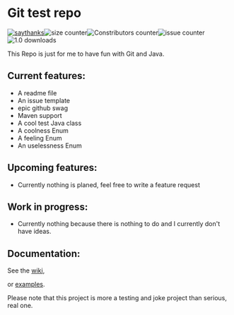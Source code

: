 # Git test repo

[![saythanks](https://img.shields.io/badge/Say%20Thanks-!-1EAEDB.svg)](https://saythanks.io/to/Emilius123)![size counter](https://img.shields.io/github/repo-size/Emilius123/Git-test-repo)![Constributors counter](https://img.shields.io/github/contributors/Emilius123/Git-test-repo)![issue counter](https://img.shields.io/github/issues-raw/Emilius123/Git-Test-Repo)![1.0 downloads](https://img.shields.io/github/downloads/Emilius123/Git-test-repo/1.0/total)

This Repo is just for me to have fun with Git and Java.

## Current features:

* A readme file
* An issue template
* epic github swag
* Maven support
* A cool test Java class
* A coolness Enum
*  A feeling Enum
* An uselessness Enum

## Upcoming features:
* Currently nothing is planed, feel free to write a feature request

## Work in progress:
* Currently nothing because there is nothing to do and I currently don't have ideas.

## Documentation:
See the [wiki](https://github.com/Emilius123/Git-test-repo/wiki "wiki"),

or [examples](https://github.com/Emilius123/Git-test-repo/tree/master/Examples "examples").


Please note that this project is more a testing and joke project than serious, real one.
